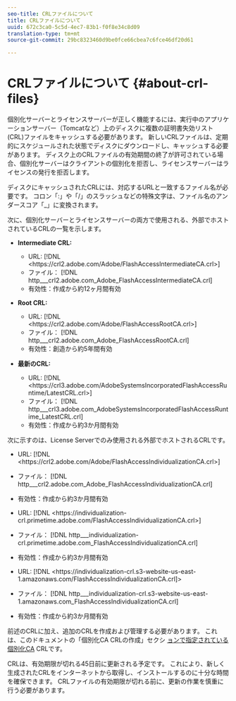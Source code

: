 ```yaml
---
seo-title: CRLファイルについて
title: CRLファイルについて
uuid: 672c3ca0-5c5d-4ec7-83b1-f0f8e34c8d09
translation-type: tm+mt
source-git-commit: 29bc8323460d9be0fce66cbea7c6fce46df20d61

---
```



# CRLファイルについて {#about-crl-files}

個別化サーバーとライセンスサーバーが正しく機能するには、実行中のアプリケーションサーバー（Tomcatなど）上のディスクに複数の証明書失効リスト(CRL)ファイルをキャッシュする必要があります。 新しいCRLファイルは、定期的にスケジュールされた状態でディスクにダウンロードし、キャッシュする必要があります。 ディスク上のCRLファイルの有効期間の終了が許可されている場合、個別化サーバーはクライアントの個別化を拒否し、ライセンスサーバーはライセンスの発行を拒否します。

ディスクにキャッシュされたCRLには、対応するURLと一致するファイル名が必要です。 コロン「:」や「/」のスラッシュなどの特殊文字は、ファイル名のアンダースコア「_」に変換されます。

次に、個別化サーバーとライセンスサーバーの両方で使用される、外部でホストされているCRLの一覧を示します。

* **Intermediate CRL:**

   * URL: [!DNL <ht<span></span>tps://crl2.adobe.com/Adobe/FlashAccessIntermediateCA.crl>]
   * ファイル： [!DNL http___crl2.adobe.com_Adobe_FlashAccessIntermediateCA.crl]
   * 有効性：作成から約12ヶ月間有効

* **Root CRL:**

   * URL: [!DNL <ht<span></span>tps://crl2.adobe.com/Adobe/FlashAccessRootCA.crl>]
   * ファイル： [!DNL http___crl2.adobe.com_Adobe_FlashAccessRootCA.crl]
   * 有効性：創造から約5年間有効

* **最新のCRL:**

   * URL: [!DNL <ht<span></span>tps://crl3.adobe.com/AdobeSystemsIncorporatedFlashAccessRuntime/LatestCRL.crl>]
   * ファイル： [!DNL http___crl3.adobe.com_AdobeSystemsIncorporatedFlashAccessRuntime_LatestCRL.crl]
   * 有効性：作成から約3か月間有効

次に示すのは、License Serverでのみ使用される外部でホストされるCRLです。

* URL: [!DNL <ht<span></span>tps://crl2.adobe.com/Adobe/FlashAccessIndividualizationCA.crl>]
* ファイル： [!DNL http___crl2.adobe.com_Adobe_FlashAccessIndividualizationCA.crl]
* 有効性：作成から約3か月間有効

* URL: [!DNL <ht<span></span>tps://individualization-crl.primetime.adobe.com/FlashAccessIndividualizationCA.crl>]
* ファイル： [!DNL http___individualization-crl.primetime.adobe.com_FlashAccessIndividualizationCA.crl]
* 有効性：作成から約3か月間有効

* URL: [!DNL <ht<span></span>tps://individualization-crl.s3-website-us-east-1.amazonaws.com/FlashAccessIndividualizationCA.crl]>
* ファイル： [!DNL http___individualization-crl.s3-website-us-east-1.amazonaws.com_FlashAccessIndividualizationCA.crl]
* 有効性：作成から約3か月間有効

前述のCRLに加え、追加のCRLを作成および管理する必要があります。 これは、このドキュメントの「個別化CA CRLの作成」セクシ [ョンで指定されている個別化CA](../../../on-premises-i15n-server/server-configuration-section/server-properties/create-i15n-ca-crl.md) CRLです。

CRLは、有効期限が切れる45日前に更新される予定です。 これにより、新しく生成されたCRLをインターネットから取得し、インストールするのに十分な時間を確保できます。 CRLファイルの有効期限が切れる前に、更新の作業を慎重に行う必要があります。
